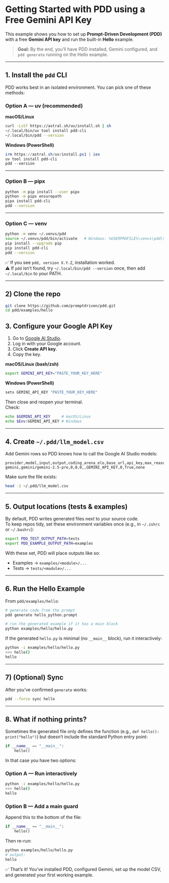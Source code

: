 # Getting Started with PDD using a Free Gemini API Key

This example shows you how to set up **Prompt-Driven Development (PDD)** with a free **Gemini API key** and run the built-in **Hello** example.

> **Goal:** By the end, you’ll have PDD installed, Gemini configured, and `pdd generate` running on the Hello example.

---

## 1. Install the `pdd` CLI

PDD works best in an isolated environment. You can pick one of these methods:

### Option A — uv (recommended)

**macOS/Linux**
```bash
curl -LsSf https://astral.sh/uv/install.sh | sh
~/.local/bin/uv tool install pdd-cli
~/.local/bin/pdd --version
```

**Windows (PowerShell)**
```powershell
irm https://astral.sh/uv/install.ps1 | iex
uv tool install pdd-cli
pdd --version
```

---

### Option B — pipx
```bash
python -m pip install --user pipx
python -m pipx ensurepath
pipx install pdd-cli
pdd --version
```

---

### Option C — venv
```bash
python -m venv ~/.venvs/pdd
source ~/.venvs/pdd/bin/activate   # Windows: %USERPROFILE%\venvs\pdd\Scripts\activate
pip install --upgrade pip
pip install pdd-cli
pdd --version
```

✅ If you see `pdd, version X.Y.Z`, installation worked.  
⚠️ If `pdd` isn’t found, try `~/.local/bin/pdd --version` once, then add `~/.local/bin` to your PATH.

---

## 2) Clone the repo

```bash
git clone https://github.com/promptdriven/pdd.git
cd pdd/examples/hello
```

## 3. Configure your Google API Key

1. Go to [Google AI Studio](https://aistudio.google.com/app/apikey).  
2. Log in with your Google account.  
3. Click **Create API key**.  
4. Copy the key.

**macOS/Linux (bash/zsh)**
```bash
export GEMINI_API_KEY="PASTE_YOUR_KEY_HERE"
```

**Windows (PowerShell)**
```powershell
setx GEMINI_API_KEY "PASTE_YOUR_KEY_HERE"
```

Then close and reopen your terminal.  
Check:
```bash
echo $GEMINI_API_KEY     # macOS/Linux
echo $Env:GEMINI_API_KEY # Windows
```

---

## 4. Create `~/.pdd/llm_model.csv`

Add Gemini rows so PDD knows how to call the Google AI Studio models:

```csv
provider,model,input,output,coding_arena_elo,base_url,api_key,max_reasoning_tokens,structured_output,reasoning_type
gemini,gemini/gemini-2.5-pro,0,0,0,,GEMINI_API_KEY,0,True,none
```

Make sure the file exists:
```bash
head -2 ~/.pdd/llm_model.csv
```

---

## 5. Output locations (tests & examples)

By default, PDD writes generated files next to your source code.  
To keep repos tidy, set these environment variables once (e.g., in `~/.zshrc` or `~/.bashrc`):

```bash
export PDD_TEST_OUTPUT_PATH=tests
export PDD_EXAMPLE_OUTPUT_PATH=examples
```

With these set, PDD will place outputs like so:
- Examples → `examples/<module>/...`
- Tests → `tests/<module>/...`

---

## 6. Run the Hello Example

From `pdd/examples/hello`:

```bash
# generate code from the prompt
pdd generate hello_python.prompt

# run the generated example if it has a main block
python examples/hello/hello.py
```

If the generated `hello.py` is minimal (no `__main__` block), run it interactively:

```bash
python -i examples/hello/hello.py
>>> hello()
hello
```

---
## 7) (Optional) Sync

After you’ve confirmed `generate` works:

```bash
pdd --force sync hello
```
---

## 8. What if nothing prints?

Sometimes the generated file only defines the function (e.g., `def hello(): print("hello")`) but doesn’t include the standard Python entry point:

```python
if __name__ == "__main__":
    hello()
```

In that case you have two options:

### Option A — Run interactively
```bash
python -i examples/hello/hello.py
>>> hello()
hello
```

### Option B — Add a main guard
Append this to the bottom of the file:
```python
if __name__ == "__main__":
    hello()
```
Then re-run:
```bash
python examples/hello/hello.py
# output:
hello
```


✅ That’s it! You’ve installed PDD, configured Gemini, set up the model CSV, and generated your first working example.
